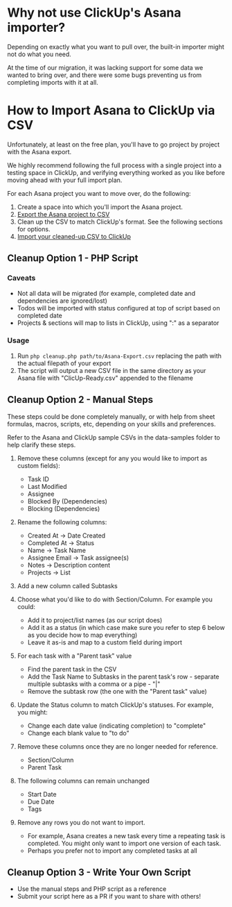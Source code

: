 # Why not use ClickUp's Asana importer?

Depending on exactly what you want to pull over, the built-in importer might not do what you need.

At the time of our migration, it was lacking support for some data we wanted to bring over, and there were some bugs preventing us from completing imports with it at all.

# How to Import Asana to ClickUp via CSV

Unfortunately, at least on the free plan, you'll have to go project by project with the Asana export.

We highly recommend following the full process with a single project into a testing space in ClickUp, and verifying everything worked as you like before moving ahead with your full import plan.

For each Asana project you want to move over, do the following:

1. Create a space into which you'll import the Asana project.
2. [Export the Asana project to CSV](https://help.asana.com/hc/en-us/articles/14139896860955-Privacy-and-security#sts=Export)
3. Clean up the CSV to match ClickUp's format. See the following sections for options.
4. [Import your cleaned-up CSV to ClickUp](https://help.clickup.com/hc/en-us/articles/6310834724247-Import-a-data-file-into-ClickUp)

## Cleanup Option 1 - PHP Script

### Caveats

-   Not all data will be migrated (for example, completed date and dependencies are ignored/lost)
-   Todos will be imported with status configured at top of script based on completed date
-   Projects & sections will map to lists in ClickUp, using ":" as a separator

### Usage

1. Run `php cleanup.php path/to/Asana-Export.csv` replacing the path with the actual filepath of your export
2. The script will output a new CSV file in the same directory as your Asana file with "ClicUp-Ready.csv" appended to the filename

## Cleanup Option 2 - Manual Steps

These steps could be done completely manually, or with help from sheet formulas, macros, scripts, etc, depending on your skills and preferences.

Refer to the Asana and ClickUp sample CSVs in the data-samples folder to help clarify these steps.

1.  Remove these columns (except for any you would like to import as custom fields):
    -   Task ID
    -   Last Modified
    -   Assignee
    -   Blocked By (Dependencies)
    -   Blocking (Dependencies)

2.  Rename the following columns:
    -   Created At -> Date Created
    -   Completed At -> Status
    -   Name -> Task Name
    -   Assignee Email -> Task assignee(s)
    -   Notes -> Description content
    -   Projects -> List

3.  Add a new column called Subtasks

4.  Choose what you'd like to do with Section/Column.  For example you could:
    -   Add it to project/list names (as our script does)
    -   Add it as a status (in which case make sure you refer to step 6 below as you decide how to map everything)
    -   Leave it as-is and map to a custom field during import

5.  For each task with a "Parent task" value
    -   Find the parent task in the CSV
    -   Add the Task Name to Subtasks in the parent task's row - separate multiple subtasks with a comma or a pipe - "|"
    -   Remove the subtask row (the one with the "Parent task" value)

6.  Update the Status column to match ClickUp's statuses. For example, you might:
    -   Change each date value (indicating completion) to "complete"
    -   Change each blank value to "to do"

7.  Remove these columns once they are no longer needed for reference.
    -   Section/Column
    -   Parent Task

8.  The following columns can remain unchanged
    -   Start Date
    -   Due Date
    -   Tags

9.  Remove any rows you do not want to import.
    -   For example, Asana creates a new task every time a repeating task is completed. You might only want to import one version of each task.
    -   Perhaps you prefer not to import any completed tasks at all

## Cleanup Option 3 - Write Your Own Script

-   Use the manual steps and PHP script as a reference
-   Submit your script here as a PR if you want to share with others!
